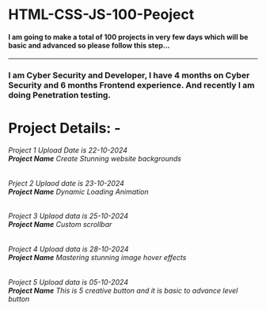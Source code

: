 # HTML-CSS-JS-100-Peoject

<h4>I am going to make a total of <b>100 projects</b> in very few days which will be basic and advanced so please follow this step...</h4>
<hr>
<h3> I am Cyber ​​Security and Developer, I have 4 months on Cyber ​​Security and 6 months Frontend experience. And recently I am doing Penetration testing.</h3>

# Project Details: -
<h6>Project 1 Upload Date is 22-10-2024 <br><b>Project Name</b> Create Stunning website backgrounds </h6>
<h6> Prject 2 Uplaod date is 23-10-2024 <br><b>Project Name</b> Dynamic Loading Animation </h6>
<h6>Project 3 Uplaod data is 25-10-2024 <br><b>Project Name</b> Custom scrollbar </h6>
<h6>Project 4 Upload data is 28-10-2024 <br><b>Project Name</b> Mastering stunning image hover effects </h6>
<h6>Project 5 Upload data is 05-10-2024 <br><b>Project Name</b> This is 5 creative button and it is basic to advance level button </h6>
